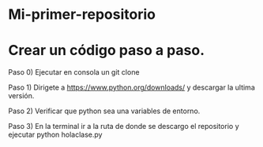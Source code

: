# Mi-primer-repositorio
# Crear un código paso a paso.

Paso 0) Ejecutar en consola un git clone 

Paso 1) Dirigete a https://www.python.org/downloads/ y descargar la ultima versión.

Paso 2) Verificar que python sea una variables de entorno.

Paso 3) En la terminal ir a la ruta de donde se descargo el repositorio y ejecutar python holaclase.py
